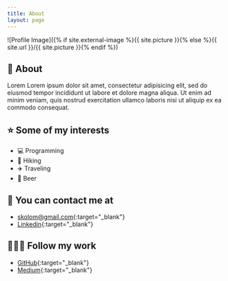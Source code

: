 ```yaml
---
title: About
layout: page
---
```

![Profile Image]({% if site.external-image %}{{ site.picture }}{% else %}{{ site.url }}/{{ site.picture }}{% endif %})

## 🤘 About

Lorem Lorem ipsum dolor sit amet, consectetur adipisicing elit, sed do eiusmod
tempor incididunt ut labore et dolore magna aliqua. Ut enim ad minim veniam,
quis nostrud exercitation ullamco laboris nisi ut aliquip ex ea commodo
consequat.

## ⭐ Some of my interests
- 💻 Programming
- 🚶 Hiking
- ✈️ Traveling
- 🍺 Beer 

## 📧 You can contact me at
- [skolom@gmail.com](skolom@gmail.com){:target="_blank"}
- [Linkedin](https://www.linkedin.com/in/albert-colom-mulet){:target="_blank"}

## 👨🏽‍💻 Follow my work
- [GitHub](https://github.com/albertcolom){:target="_blank"}
- [Medium](https://medium.com/@albertcolom){:target="_blank"}
